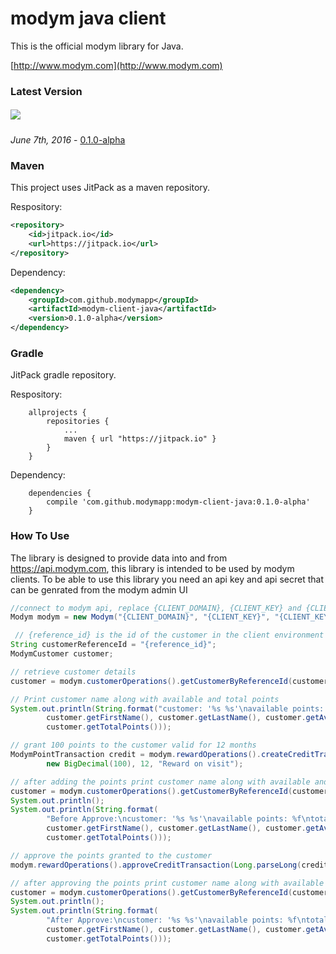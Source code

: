 # modym java client
This is the official modym library for Java. 

[http://www.modym.com](http://www.modym.com)

### Latest Version 
##### [![](https://jitpack.io/v/modymapp/modym-client-java.svg)](https://jitpack.io/#modymapp/modym-client-java) 
_June 7th, 2016_ - [0.1.0-alpha](https://github.com/modymapp/modym-client-java/releases/tag/0.1.0-alpha)

### Maven
This project uses JitPack as a maven repository.

Respository:
```xml
<repository>
    <id>jitpack.io</id>
    <url>https://jitpack.io</url>
</repository>
```

Dependency:
```xml
<dependency>
    <groupId>com.github.modymapp</groupId>
    <artifactId>modym-client-java</artifactId>
    <version>0.1.0-alpha</version>
</dependency>
```


### Gradle
JitPack gradle repository.

Respository:
```code
    allprojects {
	    repositories {
		    ...
		    maven { url "https://jitpack.io" }
	    }
    }
```

Dependency:
```code
    dependencies {
        compile 'com.github.modymapp:modym-client-java:0.1.0-alpha'
    }
```

### How To Use
The library is designed to provide data into and from https://api.modym.com, this library is intended to be used by modym clients.
To be able to use this library you need an api key and api secret that can be genrated from the modym admin UI

```java
//connect to modym api, replace {CLIENT_DOMAIN}, {CLIENT_KEY} and {CLIENT_KEY} with the ones from modym admin api settings page.
Modym modym = new Modym("{CLIENT_DOMAIN}", "{CLIENT_KEY}", "{CLIENT_KEY}");

 // {reference_id} is the id of the customer in the client environment
String customerReferenceId = "{reference_id}";
ModymCustomer customer;

// retrieve customer details
customer = modym.customerOperations().getCustomerByReferenceId(customerReferenceId);

// Print customer name along with available and total points
System.out.println(String.format("customer: '%s %s'\navailable points: %f\ntotal points: %f",
        customer.getFirstName(), customer.getLastName(), customer.getAvailablePoints(),
        customer.getTotalPoints()));

// grant 100 points to the customer valid for 12 months
ModymPointTransaction credit = modym.rewardOperations().createCreditTransaction(customer.getCustomerId(),
        new BigDecimal(100), 12, "Reward on visit");

// after adding the points print customer name along with available and total points
customer = modym.customerOperations().getCustomerByReferenceId(customerReferenceId);
System.out.println();
System.out.println(String.format(
        "Before Approve:\ncustomer: '%s %s'\navailable points: %f\ntotal points: %f",
        customer.getFirstName(), customer.getLastName(), customer.getAvailablePoints(),
        customer.getTotalPoints()));

// approve the points granted to the customer
modym.rewardOperations().approveCreditTransaction(Long.parseLong(credit.getTransactionId()));

// after approving the points print customer name along with available and total points
customer = modym.customerOperations().getCustomerByReferenceId(customerReferenceId);
System.out.println();
System.out.println(String.format(
        "After Approve:\ncustomer: '%s %s'\navailable points: %f\ntotal points: %f",
        customer.getFirstName(), customer.getLastName(), customer.getAvailablePoints(),
        customer.getTotalPoints()));
```

